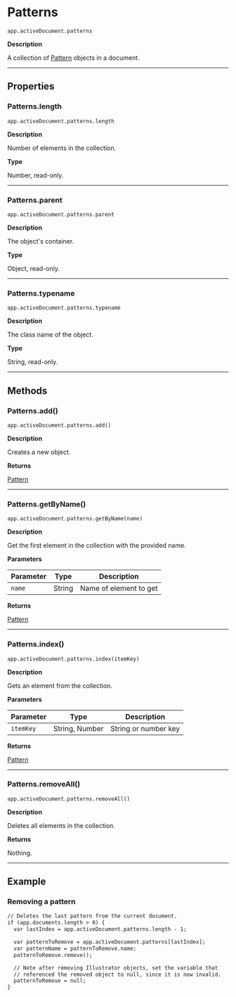 # Patterns

`app.activeDocument.patterns`

**Description**

A collection of [Pattern](Pattern.md#jsobjref-pattern) objects in a document.

---

## Properties

### Patterns.length

`app.activeDocument.patterns.length`

**Description**

Number of elements in the collection.

**Type**

Number, read-only.

---

### Patterns.parent

`app.activeDocument.patterns.parent`

**Description**

The object's container.

**Type**

Object, read-only.

---

### Patterns.typename

`app.activeDocument.patterns.typename`

**Description**

The class name of the object.

**Type**

String, read-only.

---

## Methods

### Patterns.add()

`app.activeDocument.patterns.add()`

**Description**

Creates a new object.

**Returns**

[Pattern](Pattern.md#jsobjref-pattern)

---

### Patterns.getByName()

`app.activeDocument.patterns.getByName(name)`

**Description**

Get the first element in the collection with the provided name.

**Parameters**

| Parameter   | Type   | Description            |
|-------------|--------|------------------------|
| `name`      | String | Name of element to get |

**Returns**

[Pattern](Pattern.md#jsobjref-pattern)

---

### Patterns.index()

`app.activeDocument.patterns.index(itemKey)`

**Description**

Gets an element from the collection.

**Parameters**

| Parameter   | Type           | Description          |
|-------------|----------------|----------------------|
| `itemKey`   | String, Number | String or number key |

**Returns**

[Pattern](Pattern.md#jsobjref-pattern)

---

### Patterns.removeAll()

`app.activeDocument.patterns.removeAll()`

**Description**

Deletes all elements in the collection.

**Returns**

Nothing.

---

## Example

### Removing a pattern

```default
// Deletes the last pattern from the current document.
if (app.documents.length > 0) {
  var lastIndex = app.activeDocument.patterns.length - 1;

  var patternToRemove = app.activeDocument.patterns[lastIndex];
  var patternName = patternToRemove.name;
  patternToRemove.remove();

  // Note after removing Illustrator objects, set the variable that
  // referenced the removed object to null, since it is now invalid.
  patternToRemove = null;
}
```
